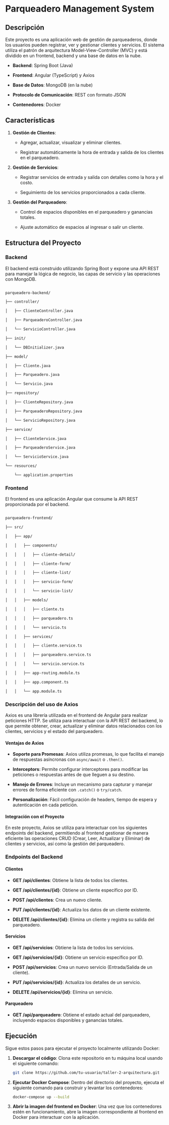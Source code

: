 # Parqueadero Management System
 
## Descripción
 
Este proyecto es una aplicación web de gestión de parqueaderos, donde los usuarios pueden registrar, ver y gestionar clientes y servicios. El sistema utiliza el patrón de arquitectura Model-View-Controller (MVC) y está dividido en un frontend, backend y una base de datos en la nube.
 
- **Backend**: Spring Boot (Java)

- **Frontend**: Angular (TypeScript) y Axios

- **Base de Datos**: MongoDB (en la nube)

- **Protocolo de Comunicación**: REST con formato JSON

- **Contenedores**: Docker
 
## Características
 
1. **Gestión de Clientes**: 

   - Agregar, actualizar, visualizar y eliminar clientes.

   - Registrar automáticamente la hora de entrada y salida de los clientes en el parqueadero.
 
2. **Gestión de Servicios**: 

   - Registrar servicios de entrada y salida con detalles como la hora y el costo.

   - Seguimiento de los servicios proporcionados a cada cliente.
 
3. **Gestión del Parqueadero**:

   - Control de espacios disponibles en el parqueadero y ganancias totales.

   - Ajuste automático de espacios al ingresar o salir un cliente.
 
## Estructura del Proyecto
 
### Backend
 
El backend está construido utilizando Spring Boot y expone una API REST para manejar la lógica de negocio, las capas de servicio y las operaciones con MongoDB.
 
```bash

parqueadero-backend/

├── controller/

│   ├── ClienteController.java

│   ├── ParqueaderoController.java

│   └── ServicioController.java

├── init/

│   └── DBInitializer.java

├── model/

│   ├── Cliente.java

│   ├── Parqueadero.java

│   └── Servicio.java

├── repository/

│   ├── ClienteRepository.java

│   ├── ParqueaderoRepository.java

│   └── ServicioRepository.java

├── service/

│   ├── ClienteService.java

│   ├── ParqueaderoService.java

│   └── ServicioService.java

└── resources/

    └── application.properties

```
 
### Frontend
 
El frontend es una aplicación Angular que consume la API REST proporcionada por el backend.
 
```bash

parqueadero-frontend/

├── src/

│   ├── app/

│   │   ├── components/

│   │   │   ├── cliente-detail/

│   │   │   ├── cliente-form/

│   │   │   ├── cliente-list/

│   │   │   ├── servicio-form/

│   │   │   └── servicio-list/

│   │   ├── models/

│   │   │   ├── cliente.ts

│   │   │   ├── parqueadero.ts

│   │   │   └── servicio.ts

│   │   ├── services/

│   │   │   ├── cliente.service.ts

│   │   │   ├── parqueadero.service.ts

│   │   │   └── servicio.service.ts

│   │   ├── app-routing.module.ts

│   │   ├── app.component.ts

│   │   └── app.module.ts

```
 
### Descripción del uso de Axios
 
Axios es una librería utilizada en el frontend de Angular para realizar peticiones HTTP. Se utiliza para interactuar con la API REST del backend, lo que permite obtener, crear, actualizar y eliminar datos relacionados con los clientes, servicios y el estado del parqueadero.
 
#### Ventajas de Axios
 
- **Soporte para Promesas**: Axios utiliza promesas, lo que facilita el manejo de respuestas asíncronas con `async/await` o `.then()`.

- **Interceptors**: Permite configurar interceptores para modificar las peticiones o respuestas antes de que lleguen a su destino.

- **Manejo de Errores**: Incluye un mecanismo para capturar y manejar errores de forma eficiente con `.catch()` o `try/catch`.

- **Personalización**: Fácil configuración de headers, tiempo de espera y autenticación en cada petición.
 
#### Integración con el Proyecto
 
En este proyecto, Axios se utiliza para interactuar con los siguientes endpoints del backend, permitiendo al frontend gestionar de manera eficiente las operaciones CRUD (Crear, Leer, Actualizar y Eliminar) de clientes y servicios, así como la gestión del parqueadero.
 
### Endpoints del Backend
 
#### Clientes
 
- **GET /api/clientes**: Obtiene la lista de todos los clientes.

- **GET /api/clientes/{id}**: Obtiene un cliente específico por ID.

- **POST /api/clientes**: Crea un nuevo cliente.

- **PUT /api/clientes/{id}**: Actualiza los datos de un cliente existente.

- **DELETE /api/clientes/{id}**: Elimina un cliente y registra su salida del parqueadero.
 
#### Servicios
 
- **GET /api/servicios**: Obtiene la lista de todos los servicios.

- **GET /api/servicios/{id}**: Obtiene un servicio específico por ID.

- **POST /api/servicios**: Crea un nuevo servicio (Entrada/Salida de un cliente).

- **PUT /api/servicios/{id}**: Actualiza los detalles de un servicio.

- **DELETE /api/servicios/{id}**: Elimina un servicio.
 
#### Parqueadero
 
- **GET /api/parqueadero**: Obtiene el estado actual del parqueadero, incluyendo espacios disponibles y ganancias totales.
 
## Ejecución

Sigue estos pasos para ejecutar el proyecto localmente utilizando Docker:

1. **Descargar el código**: Clona este repositorio en tu máquina local usando el siguiente comando:
    ```bash
    git clone https://github.com/tu-usuario/taller-2-arquitectura.git
    ```

2. **Ejecutar Docker Compose**: Dentro del directorio del proyecto, ejecuta el siguiente comando para construir y levantar los contenedores:
    ```bash
    docker-compose up --build
    ```
3. **Abrir la imagen del frontend en Docker**: Una vez que los contenedores estén en funcionamiento, abre la imagen correspondiente al frontend en Docker para interactuar con la aplicación.
 
